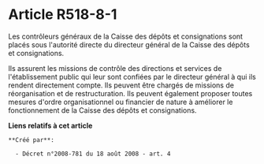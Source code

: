 # Article R518-8-1

Les contrôleurs généraux de la Caisse des dépôts et consignations sont placés sous l'autorité directe du directeur général de
la Caisse des dépôts et consignations. 

Ils assurent les missions de contrôle des directions et services de l'établissement public qui leur sont confiées par le
directeur général à qui ils rendent directement compte. Ils peuvent être chargés de missions de réorganisation et de
restructuration. Ils peuvent également proposer toutes mesures d'ordre organisationnel ou financier de nature à améliorer le
fonctionnement de la Caisse des dépôts et consignations.

**Liens relatifs à cet article**

	**Créé par**:

	  - Décret n°2008-781 du 18 août 2008 - art. 4
